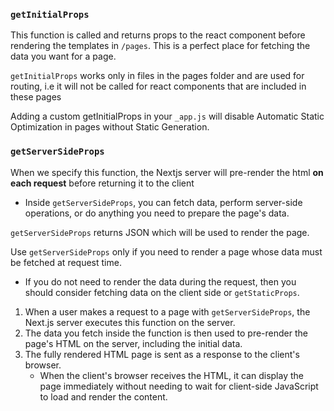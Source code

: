 
### `getInitialProps`
This function is called and returns props to the react component before rendering the templates in `/pages`. This is a perfect place for fetching the data you want for a page.

`getInitialProps` works only in files in the pages folder and are used for routing, i.e it will not be called for react components that are included in these pages

Adding a custom getInitialProps in your `_app.js` will disable Automatic Static Optimization in pages without Static Generation.

### `getServerSideProps`
When we specify this function, the Nextjs server will pre-render the html **on each request** before returning it to the client
- Inside `getServerSideProps`, you can fetch data, perform server-side operations, or do anything you need to prepare the page's data.

`getServerSideProps` returns JSON which will be used to render the page.

Use `getServerSideProps` only if you need to render a page whose data must be fetched at request time.
- If you do not need to render the data during the request, then you should consider fetching data on the client side or `getStaticProps`.

1. When a user makes a request to a page with `getServerSideProps`, the Next.js server executes this function on the server.
2. The data you fetch inside the function is then used to pre-render the page's HTML on the server, including the initial data.
3. The fully rendered HTML page is sent as a response to the client's browser.
    - When the client's browser receives the HTML, it can display the page immediately without needing to wait for client-side JavaScript to load and render the content.